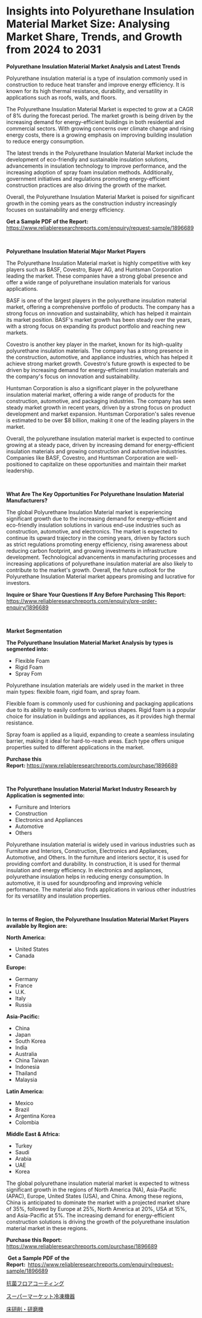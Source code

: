 <p><h1>Insights into Polyurethane Insulation Material Market Size: Analysing Market Share, Trends, and Growth from 2024 to 2031</h1></p><p><strong>Polyurethane Insulation Material Market Analysis and Latest Trends</strong></p>
<p><p>Polyurethane insulation material is a type of insulation commonly used in construction to reduce heat transfer and improve energy efficiency. It is known for its high thermal resistance, durability, and versatility in applications such as roofs, walls, and floors.</p><p>The Polyurethane Insulation Material Market is expected to grow at a CAGR of 8% during the forecast period. The market growth is being driven by the increasing demand for energy-efficient buildings in both residential and commercial sectors. With growing concerns over climate change and rising energy costs, there is a growing emphasis on improving building insulation to reduce energy consumption.</p><p>The latest trends in the Polyurethane Insulation Material Market include the development of eco-friendly and sustainable insulation solutions, advancements in insulation technology to improve performance, and the increasing adoption of spray foam insulation methods. Additionally, government initiatives and regulations promoting energy-efficient construction practices are also driving the growth of the market.</p><p>Overall, the Polyurethane Insulation Material Market is poised for significant growth in the coming years as the construction industry increasingly focuses on sustainability and energy efficiency.</p></p>
<p><strong>Get a Sample PDF of the Report:&nbsp;</strong> <a href="https://www.reliableresearchreports.com/enquiry/request-sample/1896689">https://www.reliableresearchreports.com/enquiry/request-sample/1896689</a></p>
<p>&nbsp;</p>
<p><strong>Polyurethane Insulation Material Major Market Players</strong></p>
<p><p>The Polyurethane Insulation Material market is highly competitive with key players such as BASF, Covestro, Bayer AG, and Huntsman Corporation leading the market. These companies have a strong global presence and offer a wide range of polyurethane insulation materials for various applications.</p><p>BASF is one of the largest players in the polyurethane insulation material market, offering a comprehensive portfolio of products. The company has a strong focus on innovation and sustainability, which has helped it maintain its market position. BASF's market growth has been steady over the years, with a strong focus on expanding its product portfolio and reaching new markets.</p><p>Covestro is another key player in the market, known for its high-quality polyurethane insulation materials. The company has a strong presence in the construction, automotive, and appliance industries, which has helped it achieve strong market growth. Covestro's future growth is expected to be driven by increasing demand for energy-efficient insulation materials and the company's focus on innovation and sustainability.</p><p>Huntsman Corporation is also a significant player in the polyurethane insulation material market, offering a wide range of products for the construction, automotive, and packaging industries. The company has seen steady market growth in recent years, driven by a strong focus on product development and market expansion. Huntsman Corporation's sales revenue is estimated to be over $8 billion, making it one of the leading players in the market.</p><p>Overall, the polyurethane insulation material market is expected to continue growing at a steady pace, driven by increasing demand for energy-efficient insulation materials and growing construction and automotive industries. Companies like BASF, Covestro, and Huntsman Corporation are well-positioned to capitalize on these opportunities and maintain their market leadership.</p></p>
<p>&nbsp;</p>
<p><strong>What Are The Key Opportunities For Polyurethane Insulation Material Manufacturers?</strong></p>
<p><p>The global Polyurethane Insulation Material market is experiencing significant growth due to the increasing demand for energy-efficient and eco-friendly insulation solutions in various end-use industries such as construction, automotive, and electronics. The market is expected to continue its upward trajectory in the coming years, driven by factors such as strict regulations promoting energy efficiency, rising awareness about reducing carbon footprint, and growing investments in infrastructure development. Technological advancements in manufacturing processes and increasing applications of polyurethane insulation material are also likely to contribute to the market's growth. Overall, the future outlook for the Polyurethane Insulation Material market appears promising and lucrative for investors.</p></p>
<p><strong>Inquire or Share Your Questions If Any Before Purchasing This Report:</strong> <a href="https://www.reliableresearchreports.com/enquiry/pre-order-enquiry/1896689">https://www.reliableresearchreports.com/enquiry/pre-order-enquiry/1896689</a></p>
<p>&nbsp;</p>
<p><strong>Market Segmentation</strong></p>
<p><strong>The Polyurethane Insulation Material Market Analysis by types is segmented into:</strong></p>
<p><ul><li>Flexible Foam</li><li>Rigid Foam</li><li>Spray Fom</li></ul></p>
<p><p>Polyurethane insulation materials are widely used in the market in three main types: flexible foam, rigid foam, and spray foam. </p><p>Flexible foam is commonly used for cushioning and packaging applications due to its ability to easily conform to various shapes. Rigid foam is a popular choice for insulation in buildings and appliances, as it provides high thermal resistance. </p><p>Spray foam is applied as a liquid, expanding to create a seamless insulating barrier, making it ideal for hard-to-reach areas. Each type offers unique properties suited to different applications in the market.</p></p>
<p><strong>Purchase this Report:&nbsp;</strong><a href="https://www.reliableresearchreports.com/purchase/1896689">https://www.reliableresearchreports.com/purchase/1896689</a></p>
<p>&nbsp;</p>
<p><strong>The Polyurethane Insulation Material Market Industry Research by Application is segmented into:</strong></p>
<p><ul><li>Furniture and Interiors</li><li>Construction</li><li>Electronics and Appliances</li><li>Automotive</li><li>Others</li></ul></p>
<p><p>Polyurethane insulation material is widely used in various industries such as Furniture and Interiors, Construction, Electronics and Appliances, Automotive, and Others. In the furniture and interiors sector, it is used for providing comfort and durability. In construction, it is used for thermal insulation and energy efficiency. In electronics and appliances, polyurethane insulation helps in reducing energy consumption. In automotive, it is used for soundproofing and improving vehicle performance. The material also finds applications in various other industries for its versatility and insulation properties.</p></p>
<p>&nbsp;</p>
<p><strong>In terms of Region, the Polyurethane Insulation Material Market Players available by Region are:</strong></p>
<p>
    <p> <strong> North America: </strong>
        <ul>
            <li>United States</li>
            <li>Canada</li>
        </ul>
        </p> 
    <p> <strong> Europe: </strong>
        <ul>
            <li>Germany</li>
            <li>France</li>
            <li>U.K.</li>
            <li>Italy</li>
            <li>Russia</li>
        </ul>
        </p> 
    <p> <strong> Asia-Pacific: </strong>
        <ul>
            <li>China</li>
            <li>Japan</li>
            <li>South Korea</li>
            <li>India</li>
            <li>Australia</li>
            <li>China Taiwan</li>
            <li>Indonesia</li>
            <li>Thailand</li>
            <li>Malaysia</li>
        </ul>
        </p> 
    <p> <strong> Latin America: </strong>
        <ul>
            <li>Mexico</li>
            <li>Brazil</li>
            <li>Argentina Korea</li>
            <li>Colombia</li>
        </ul>
        </p> 
    <p> <strong> Middle East & Africa: </strong>
        <ul>
            <li>Turkey</li>
            <li>Saudi</li>
            <li>Arabia</li>
            <li>UAE</li>
            <li>Korea</li>
        </ul>
    </p>
    </p>
<p><p>The global polyurethane insulation material market is expected to witness significant growth in the regions of North America (NA), Asia-Pacific (APAC), Europe, United States (USA), and China. Among these regions, China is anticipated to dominate the market with a projected market share of 35%, followed by Europe at 25%, North America at 20%, USA at 15%, and Asia-Pacific at 5%. The increasing demand for energy-efficient construction solutions is driving the growth of the polyurethane insulation material market in these regions.</p></p>
<p><strong>Purchase this Report: </strong><a href="https://www.reliableresearchreports.com/purchase/1896689">https://www.reliableresearchreports.com/purchase/1896689</a></p>
<p>&nbsp;<strong>Get a Sample PDF of the Report:&nbsp;&nbsp;</strong><a href="https://www.reliableresearchreports.com/enquiry/request-sample/1896689">https://www.reliableresearchreports.com/enquiry/request-sample/1896689</a></p>
<p><strong></strong></p>
<p><p><a href="https://medium.com/@terrelliemann565620/%E6%8A%97%E8%8F%8C%E6%80%A7%E3%83%95%E3%83%AD%E3%82%A2%E3%82%B3%E3%83%BC%E3%83%86%E3%82%A3%E3%83%B3%E3%82%B0%E5%B8%82%E5%A0%B4%E3%83%AC%E3%83%9D%E3%83%BC%E3%83%88%E3%81%AF-%E3%81%93%E3%81%AE%E5%B8%82%E5%A0%B4%E3%81%AE%E6%9C%80%E6%96%B0%E3%81%AE%E3%83%88%E3%83%AC%E3%83%B3%E3%83%89%E3%81%A8%E6%88%90%E9%95%B7%E6%A9%9F%E4%BC%9A%E3%82%92%E6%98%8E%E3%82%89%E3%81%8B%E3%81%AB%E3%81%97%E3%81%A6%E3%81%84%E3%81%BE%E3%81%99-61d327ca9d62">抗菌フロアコーティング</a></p><p><a href="https://medium.com/@a.d.michael1/%E3%82%B9%E3%83%BC%E3%83%91%E3%83%BC%E3%83%9E%E3%83%BC%E3%82%B1%E3%83%83%E3%83%88%E5%86%B7%E5%87%8D%E8%A8%AD%E5%82%99%E5%B8%82%E5%A0%B4-2031%E5%B9%B4%E3%81%BE%E3%81%A7%E3%81%AE%E3%83%88%E3%83%AC%E3%83%B3%E3%83%89-%E4%BA%88%E6%B8%AC-%E7%AB%B6%E4%BA%89%E5%88%86%E6%9E%90-c80bbcd716bc">スーパーマーケット冷凍機器</a></p><p><a href="https://github.com/mohamedbakry57/Market-Research-Report-List-2/blob/main/4937818194098.md">床研削・研磨機</a></p></p>